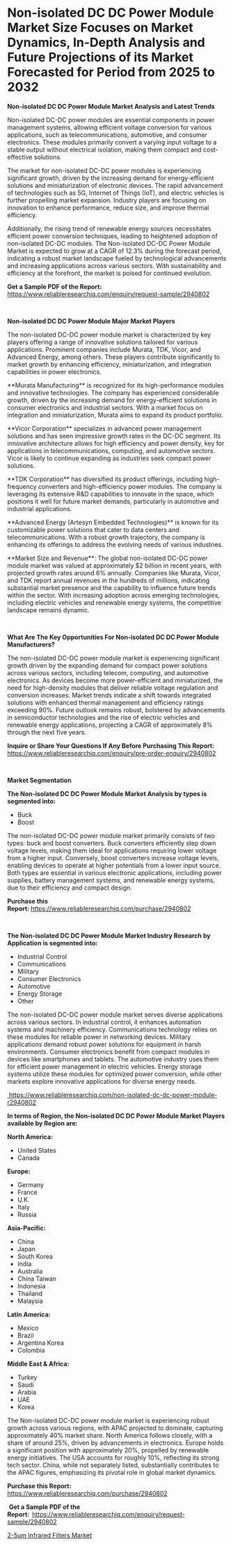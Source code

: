 <p><h1>Non-isolated DC DC Power Module Market Size Focuses on Market Dynamics, In-Depth Analysis and Future Projections of its Market Forecasted for Period from 2025 to 2032</h1></p><p><strong>Non-isolated DC DC Power Module Market Analysis and Latest Trends</strong></p>
<p><p>Non-isolated DC-DC power modules are essential components in power management systems, allowing efficient voltage conversion for various applications, such as telecommunications, automotive, and consumer electronics. These modules primarily convert a varying input voltage to a stable output without electrical isolation, making them compact and cost-effective solutions. </p><p>The market for non-isolated DC-DC power modules is experiencing significant growth, driven by the increasing demand for energy-efficient solutions and miniaturization of electronic devices. The rapid advancement of technologies such as 5G, Internet of Things (IoT), and electric vehicles is further propelling market expansion. Industry players are focusing on innovation to enhance performance, reduce size, and improve thermal efficiency.</p><p>Additionally, the rising trend of renewable energy sources necessitates efficient power conversion techniques, leading to heightened adoption of non-isolated DC-DC modules. The Non-isolated DC-DC Power Module Market is expected to grow at a CAGR of 12.3% during the forecast period, indicating a robust market landscape fueled by technological advancements and increasing applications across various sectors. With sustainability and efficiency at the forefront, the market is poised for continued evolution.</p></p>
<p><strong>Get a Sample PDF of the Report:&nbsp;</strong> <a href="https://www.reliableresearchiq.com/enquiry/request-sample/2940802?utm_campaign=2999&utm_medium=2&utm_source=Github&utm_content=ia&utm_term=15032025&utm_id=non-isolated-dc-dc-power-module">https://www.reliableresearchiq.com/enquiry/request-sample/2940802</a></p>
<p>&nbsp;</p>
<p><strong>Non-isolated DC DC Power Module Major Market Players</strong></p>
<p><p>The non-isolated DC-DC power module market is characterized by key players offering a range of innovative solutions tailored for various applications. Prominent companies include Murata, TDK, Vicor, and Advanced Energy, among others. These players contribute significantly to market growth by enhancing efficiency, miniaturization, and integration capabilities in power electronics.</p><p>**Murata Manufacturing** is recognized for its high-performance modules and innovative technologies. The company has experienced considerable growth, driven by the increasing demand for energy-efficient solutions in consumer electronics and industrial sectors. With a market focus on integration and miniaturization, Murata aims to expand its product portfolio.</p><p>**Vicor Corporation** specializes in advanced power management solutions and has seen impressive growth rates in the DC-DC segment. Its innovative architecture allows for high efficiency and power density, key for applications in telecommunications, computing, and automotive sectors. Vicor is likely to continue expanding as industries seek compact power solutions.</p><p>**TDK Corporation** has diversified its product offerings, including high-frequency converters and high-efficiency power modules. The company is leveraging its extensive R&D capabilities to innovate in the space, which positions it well for future market demands, particularly in automotive and industrial applications.</p><p>**Advanced Energy (Artesyn Embedded Technologies)** is known for its customizable power solutions that cater to data centers and telecommunications. With a robust growth trajectory, the company is enhancing its offerings to address the evolving needs of various industries.</p><p>**Market Size and Revenue**: The global non-isolated DC-DC power module market was valued at approximately $2 billion in recent years, with projected growth rates around 6% annually. Companies like Murata, Vicor, and TDK report annual revenues in the hundreds of millions, indicating substantial market presence and the capability to influence future trends within the sector. With increasing adoption across emerging technologies, including electric vehicles and renewable energy systems, the competitive landscape remains dynamic.</p></p>
<p>&nbsp;</p>
<p><strong>What Are The Key Opportunities For Non-isolated DC DC Power Module Manufacturers?</strong></p>
<p><p>The non-isolated DC-DC power module market is experiencing significant growth driven by the expanding demand for compact power solutions across various sectors, including telecom, computing, and automotive electronics. As devices become more power-efficient and miniaturized, the need for high-density modules that deliver reliable voltage regulation and conversion increases. Market trends indicate a shift towards integrated solutions with enhanced thermal management and efficiency ratings exceeding 90%. Future outlook remains robust, bolstered by advancements in semiconductor technologies and the rise of electric vehicles and renewable energy applications, projecting a CAGR of approximately 8% through the next five years.</p></p>
<p><strong>Inquire or Share Your Questions If Any Before Purchasing This Report:</strong> <a href="https://www.reliableresearchiq.com/enquiry/pre-order-enquiry/2940802?utm_campaign=2999&utm_medium=2&utm_source=Github&utm_content=ia&utm_term=15032025&utm_id=non-isolated-dc-dc-power-module">https://www.reliableresearchiq.com/enquiry/pre-order-enquiry/2940802</a></p>
<p>&nbsp;</p>
<p><strong>Market Segmentation</strong></p>
<p><strong>The Non-isolated DC DC Power Module Market Analysis by types is segmented into:</strong></p>
<p><ul><li>Buck</li><li>Boost</li></ul></p>
<p><p>The non-isolated DC-DC power module market primarily consists of two types: buck and boost converters. Buck converters efficiently step down voltage levels, making them ideal for applications requiring lower voltage from a higher input. Conversely, boost converters increase voltage levels, enabling devices to operate at higher potentials from a lower input source. Both types are essential in various electronic applications, including power supplies, battery management systems, and renewable energy systems, due to their efficiency and compact design.</p></p>
<p><strong>Purchase this Report:&nbsp;</strong><a href="https://www.reliableresearchiq.com/purchase/2940802?utm_campaign=2999&utm_medium=2&utm_source=Github&utm_content=ia&utm_term=15032025&utm_id=non-isolated-dc-dc-power-module">https://www.reliableresearchiq.com/purchase/2940802</a></p>
<p>&nbsp;</p>
<p><strong>The Non-isolated DC DC Power Module Market Industry Research by Application is segmented into:</strong></p>
<p><ul><li>Industrial Control</li><li>Communications</li><li>Military</li><li>Consumer Electronics</li><li>Automotive</li><li>Energy Storage</li><li>Other</li></ul></p>
<p><p>The non-isolated DC-DC power module market serves diverse applications across various sectors. In industrial control, it enhances automation systems and machinery efficiency. Communications technology relies on these modules for reliable power in networking devices. Military applications demand robust power solutions for equipment in harsh environments. Consumer electronics benefit from compact modules in devices like smartphones and tablets. The automotive industry uses them for efficient power management in electric vehicles. Energy storage systems utilize these modules for optimized power conversion, while other markets explore innovative applications for diverse energy needs.</p></p>
<p><a href="https://www.reliableresearchiq.com/non-isolated-dc-dc-power-module-r2940802?utm_campaign=2999&utm_medium=2&utm_source=Github&utm_content=ia&utm_term=15032025&utm_id=non-isolated-dc-dc-power-module">&nbsp;https://www.reliableresearchiq.com/non-isolated-dc-dc-power-module-r2940802</a></p>
<p><strong>In terms of Region, the Non-isolated DC DC Power Module Market Players available by Region are:</strong></p>
<p>
    <p> <strong> North America: </strong>
        <ul>
            <li>United States</li>
            <li>Canada</li>
        </ul>
        </p> 
    <p> <strong> Europe: </strong>
        <ul>
            <li>Germany</li>
            <li>France</li>
            <li>U.K.</li>
            <li>Italy</li>
            <li>Russia</li>
        </ul>
        </p> 
    <p> <strong> Asia-Pacific: </strong>
        <ul>
            <li>China</li>
            <li>Japan</li>
            <li>South Korea</li>
            <li>India</li>
            <li>Australia</li>
            <li>China Taiwan</li>
            <li>Indonesia</li>
            <li>Thailand</li>
            <li>Malaysia</li>
        </ul>
        </p> 
    <p> <strong> Latin America: </strong>
        <ul>
            <li>Mexico</li>
            <li>Brazil</li>
            <li>Argentina Korea</li>
            <li>Colombia</li>
        </ul>
        </p> 
    <p> <strong> Middle East & Africa: </strong>
        <ul>
            <li>Turkey</li>
            <li>Saudi</li>
            <li>Arabia</li>
            <li>UAE</li>
            <li>Korea</li>
        </ul>
    </p>
    </p>
<p><p>The Non-isolated DC-DC power module market is experiencing robust growth across various regions, with APAC projected to dominate, capturing approximately 40% market share. North America follows closely, with a share of around 25%, driven by advancements in electronics. Europe holds a significant position with approximately 20%, propelled by renewable energy initiatives. The USA accounts for roughly 10%, reflecting its strong tech sector. China, while not separately listed, substantially contributes to the APAC figures, emphasizing its pivotal role in global market dynamics.</p></p>
<p><strong>Purchase this Report: </strong><a href="https://www.reliableresearchiq.com/purchase/2940802?utm_campaign=2999&utm_medium=2&utm_source=Github&utm_content=ia&utm_term=15032025&utm_id=non-isolated-dc-dc-power-module">https://www.reliableresearchiq.com/purchase/2940802</a></p>
<p>&nbsp;<strong>Get a Sample PDF of the Report:&nbsp;&nbsp;</strong><a href="https://www.reliableresearchiq.com/enquiry/request-sample/2940802?utm_campaign=2999&utm_medium=2&utm_source=Github&utm_content=ia&utm_term=15032025&utm_id=non-isolated-dc-dc-power-module">https://www.reliableresearchiq.com/enquiry/request-sample/2940802</a></p>
<p><strong></strong></p>
<p><p><a href="https://github.com/manesros8/Market-Research-Report-List-1/blob/main/2-5mm-infrared-filters-market.md?utm_campaign=2999&utm_medium=2&utm_source=Github&utm_content=ia&utm_term=15032025&utm_id=non-isolated-dc-dc-power-module">2-5μm Infrared Filters Market</a></p></p>